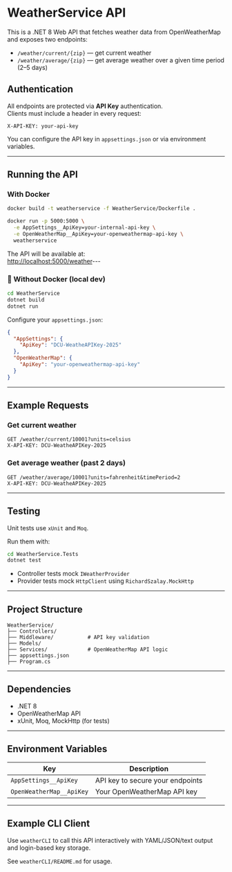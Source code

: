 ﻿# WeatherService API

This is a .NET 8 Web API that fetches weather data from OpenWeatherMap and exposes two endpoints:

- `/weather/current/{zip}` — get current weather
- `/weather/average/{zip}` — get average weather over a given time period (2–5 days)

## Authentication
All endpoints are protected via **API Key** authentication.  
Clients must include a header in every request:

```
X-API-KEY: your-api-key
```

You can configure the API key in `appsettings.json` or via environment variables.

---

## Running the API

### With Docker

```bash
docker build -t weatherservice -f WeatherService/Dockerfile .

docker run -p 5000:5000 \
  -e AppSettings__ApiKey=your-internal-api-key \
  -e OpenWeatherMap__ApiKey=your-openweathermap-api-key \
  weatherservice
```

The API will be available at:  
[http://localhost:5000/weather](http://localhost:5000/weather)---

### 🧪 Without Docker (local dev)

```bash
cd WeatherService
dotnet build
dotnet run
```

Configure your `appsettings.json`:

```json
{
  "AppSettings": {
    "ApiKey": "DCU-WeatheAPIKey-2025"
  },
  "OpenWeatherMap": {
    "ApiKey": "your-openweathermap-api-key"
  }
}
```

---

## Example Requests

### Get current weather

```
GET /weather/current/10001?units=celsius
X-API-KEY: DCU-WeatheAPIKey-2025
```

### Get average weather (past 2 days)

```
GET /weather/average/10001?units=fahrenheit&timePeriod=2
X-API-KEY: DCU-WeatheAPIKey-2025
```

---

## Testing

Unit tests use `xUnit` and `Moq`.

Run them with:

```bash
cd WeatherService.Tests
dotnet test
```

- Controller tests mock `IWeatherProvider`
- Provider tests mock `HttpClient` using `RichardSzalay.MockHttp`

---

## Project Structure

```
WeatherService/
├── Controllers/
├── Middleware/           # API key validation
├── Models/
├── Services/             # OpenWeatherMap API logic
├── appsettings.json
├── Program.cs
```

---

## Dependencies

- .NET 8
- OpenWeatherMap API
- xUnit, Moq, MockHttp (for tests)

---

## Environment Variables

| Key                        | Description                      |
|----------------------------|----------------------------------|
| `AppSettings__ApiKey`      | API key to secure your endpoints |
| `OpenWeatherMap__ApiKey`   | Your OpenWeatherMap API key      |

---

## Example CLI Client

Use `weatherCLI` to call this API interactively with YAML/JSON/text output and login-based key storage.

See `weatherCLI/README.md` for usage.